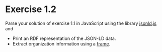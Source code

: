 # Exercise 1.2

Parse your solution of exercise 1.1 in JavaScript using the library [jsonld.js](https://github.com/digitalbazaar/jsonld.js/) and

- Print an RDF representation of the JSON-LD data.
- Extract organization information using a [frame](https://w3c.github.io/json-ld-framing/).
